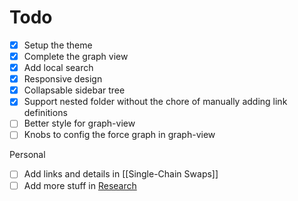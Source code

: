 # Todo

- [X] Setup the theme
- [X] Complete the graph view
- [X] Add local search
- [X] Responsive design
- [X] Collapsable sidebar tree
- [X] Support nested folder without the chore of manually adding link definitions
- [ ] Better style for graph-view
- [ ] Knobs to config the force graph in graph-view

Personal

- [ ] Add links and details in [[Single-Chain Swaps]]
- [ ] Add more stuff in [Research](/Research)
